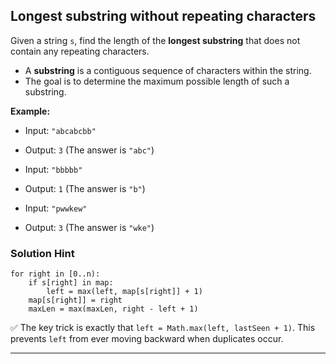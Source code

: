## Longest substring without repeating characters

Given a string `s`, find the length of the **longest substring** that does not contain any repeating characters.

* A **substring** is a contiguous sequence of characters within the string.
* The goal is to determine the maximum possible length of such a substring.

**Example:**

* Input: `"abcabcbb"`

* Output: `3` (The answer is `"abc"`)

* Input: `"bbbbb"`

* Output: `1` (The answer is `"b"`)

* Input: `"pwwkew"`

* Output: `3` (The answer is `"wke"`)


### Solution Hint

```
for right in [0..n):
    if s[right] in map:
        left = max(left, map[s[right]] + 1)
    map[s[right]] = right
    maxLen = max(maxLen, right - left + 1)
```

✅ The key trick is exactly that `left = Math.max(left, lastSeen + 1)`. This prevents `left` from ever moving backward when duplicates occur.

---



